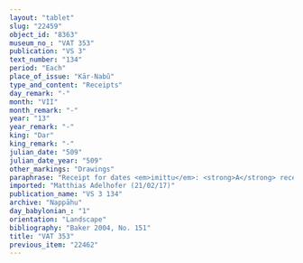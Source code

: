 ```yaml
---
layout: "tablet"
slug: "22459"
object_id: "8363"
museum_no_: "VAT 353"
publication: "VS 3"
text_number: "134"
period: "Each"
place_of_issue: "Kār-Nabû"
type_and_content: "Receipts"
day_remark: "-"
month: "VII"
month_remark: "-"
year: "13"
year_remark: "-"
king: "Dar"
king_remark: "-"
julian_date: "509"
julian_date_year: "509"
other_markings: "Drawings"
paraphrase: "Receipt for dates <em>imittu</em>: <strong>A</strong> receives from <strong>B</strong> dates (in an unspecified quantity), the impost (<em>imittu</em>) and harvest of the 13<sup>th</sup> year of Darius of <strong><sup>f</sup>C</strong>. The dates are her preferential share (<em>pūt zitti</em>) with <strong>D<sub>1</sub></strong> and <strong><sup>f</sup>D<sub>2</sub></strong>. 4 witnesses and the scribe (Nab&ucirc;-aplu-iddin/Erība-Marduk//Rab-ban&ecirc;). Addendum (written between indication of witnesses and scribe): The palm-leaf baskets (<em>tuhallu</em>), containers of pressed dates (<em>darīku</em>) and palm-frond ribs (<em>huṣābu</em>) are paid. The location, Kār-Nab&ucirc;, is further specified as nāru-&scaron;a-Ahhē-&scaron;ullim.<br /> &nbsp;<br /> <strong>A</strong> = Iddin-Nab&ucirc;/Nab&ucirc;-bān-zēri//Nappāhu; <strong>B</strong> = Balāṭu/Iddin-Bēl//S&icirc;n-dāˀin;<sup> <strong>f</strong></sup><strong>C </strong>= <sup>f</sup>Ina-Esagil-ram&acirc;t/Balāṭu//Egibi (wife of <strong>A</strong>); <strong>D<sub>1</sub></strong> = Nab&ucirc;-tabni-uṣur; <strong><sup>f</sup>D<sub>2</sub></strong> = <sup>f</sup>Tabluṭu<br /> &nbsp;"
imported: "Matthias Adelhofer (21/02/17)"
publication_name: "VS 3 134"
archive: "Nappāhu"
day_babylonian_: "1"
orientation: "Landscape"
bibliography: "Baker 2004, No. 151"
title: "VAT 353"
previous_item: "22462"
---
```


